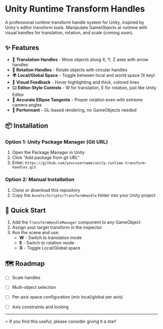 # Unity Runtime Transform Handles

A professional runtime transform handle system for Unity, inspired by Unity's editor transform tools. Manipulate GameObjects at runtime with visual handles for translation, rotation, and scale (coming soon).

## ✨ Features

- 🎯 **Translation Handles** - Move objects along X, Y, Z axes with arrow handles
- 🔄 **Rotation Handles** - Rotate objects with circular handles
- 🌍 **Local/Global Space** - Toggle between local and world space (X key)
- 🎨 **Visual Feedback** - Hover highlighting and thick, colored lines
- ⌨️ **Editor-Style Controls** - W for translation, E for rotation, just like Unity Editor
- 📐 **Accurate Ellipse Tangents** - Proper rotation even with extreme camera angles
- 🚀 **Performant** - GL-based rendering, no GameObjects needed

## 📦 Installation

### Option 1: Unity Package Manager (Git URL)
1. Open the Package Manager in Unity
2. Click "Add package from git URL"
3. Enter: `https://github.com/yourusername/unity-runtime-transform-handles.git`

### Option 2: Manual Installation
1. Clone or download this repository
2. Copy the `Assets/Scripts/TransformHandle` folder into your Unity project

## 🚀 Quick Start

1. Add the `TransformHandleManager` component to any GameObject
2. Assign your target transform in the inspector
3. Run the scene and use:
   - **W** - Switch to translation mode
   - **E** - Switch to rotation mode  
   - **X** - Toggle Local/Global space


## 🗺️ Roadmap

- [ ] Scale handles
- [ ] Multi-object selection
- [ ] Per-axis space configuration (mix local/global per axis)
- [ ] Axis constraints and locking


---

⭐ If you find this useful, please consider giving it a star!
